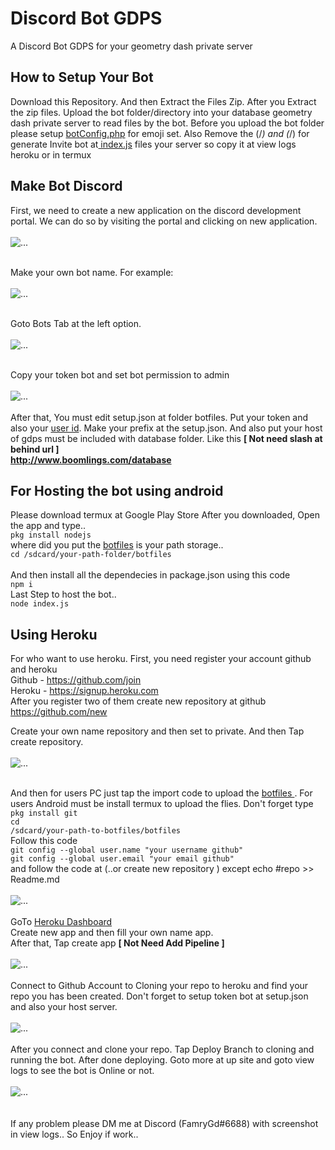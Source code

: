 # Discord Bot GDPS
A Discord Bot GDPS for your geometry dash private server

## How to Setup Your Bot
Download this Repository. And then Extract the Files Zip.
After you Extract the zip files. Upload the bot folder/directory into your database geometry dash private
server to read files by the bot. Before you upload the bot folder please setup <a href="https://github.com/FamryAmri/Discord-Bot-GDPS/blob/master/bot/botConfig.php">botConfig.php</a> for emoji set. Also Remove the (/*) and (*/) for generate Invite bot at<a href="https://github.com/FamryAmri/Discord-Bot-GDPS/blob/master/botfiles/index.js"> index.js</a> files your server so copy it at view logs heroku or in termux
<br>

## Make Bot Discord 
First, we need to create a new application on the discord development portal.
We can do so by visiting the portal and clicking on new application.
<br><br>
![...](http://famrygd.5v.pl/totur/image1.png)
<br><br>

Make your own bot name. For example:
<br><br>
![...](http://famrygd.5v.pl/totur/image2.png)
<br><br>

Goto Bots Tab at the left option.
<br><br>
![...](http://famrygd.5v.pl/totur/image3.png)
<br><br>

Copy your token bot and set bot permission to admin
<br><br>
![...](http://famrygd.5v.pl/totur/image4.png)
<br><br>
After that, You must edit setup.json at folder botfiles. Put your token and also your <a href="https://support.discordapp.com/hc/en-us/articles/360000291932">user id</a>. Make your prefix at the setup.json. And also put your host of gdps must be included with database folder. Like this <b>[ Not need slash at behind url ]</b>
<br>
<b>http://www.boomlings.com/database </b>

## For Hosting the bot using android
Please download termux at Google Play Store
After you downloaded, Open the app and type..
<br>
<code>pkg install nodejs </code>
<br>
where did you put the <a href="https://github.com/FamryAmri/Discord-Bot-GDPS/tree/master/botfiles">botfiles</a> is your path storage..
<br>
<code>cd /sdcard/your-path-folder/botfiles </code>
<br>
And then install all the dependecies in package.json using this code
<br>
<code>npm i</code>
<br>
Last Step to host the bot..
<br>
<code>node index.js </code>

## Using Heroku 
For who want to use heroku.
First, you need register your account github and heroku
<br>
Github - https://github.com/join
<br>
Heroku - https://signup.heroku.com
<br>
After you register two of them
create new repository at github
https://github.com/new

Create your own name repository and then set to private.
And then Tap create repository.
<br><br>
![...](http://famrygd.5v.pl/totur/image5.png)
<br><br>

And then for users PC just tap the import code to upload the <a href="https://github.com/FamryAmri/Discord-Bot-GDPS/tree/master/botfiles">botfiles </a>.
For users Android must be install termux to upload the flies. Don't forget type
<br>
<code>pkg install git </code>
<br>
<code>cd /sdcard/your-path-to-botfiles/botfiles </code>
<br>
Follow this code
<br>
<code>git config --global user.name "your username github" </code>
<br>
<code>git config --global user.email "your email github" </code>
<br>
and follow the code at (..or create new repository ) except echo #repo >> Readme.md
<br><br>
![...](http://famrygd.5v.pl/totur/image6.png)
<br><br>
GoTo <a href="https://dashboard.heroku.com/apps">Heroku Dashboard </a>
<br>
Create new app and then fill your own name app.
<br>
After that, Tap create app <b>[ Not Need Add Pipeline ]</b>
<br><br>
![...](http://famrygd.5v.pl/totur/image7.png)
<br><br>
Connect to Github Account to Cloning your repo to heroku and find your repo you has been created. Don't forget to setup token bot at setup.json and also your host server.
<br><br>
![...](http://famrygd.5v.pl/totur/image8.png)
<br><br>
After you connect and clone your repo. Tap Deploy Branch to cloning and running the bot. After done deploying. Goto more at up site and goto view logs to see the bot is Online or not.
<br><br>
![...](http://famrygd.5v.pl/totur/image9.png)
<br><br>
<br>
If any problem please DM me at Discord (FamryGd#6688) with screenshot in view logs..
So Enjoy if work..
